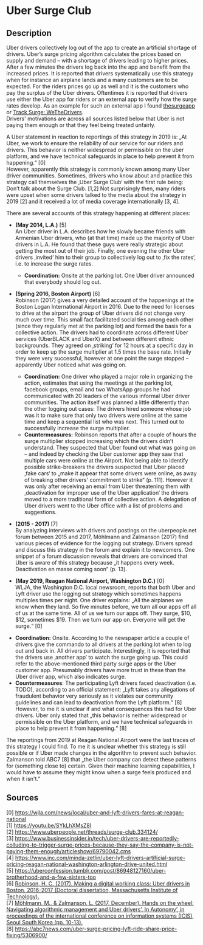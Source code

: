 # Uber Surge Club

## Description

Uber drivers collectively log out of the app to create an artificial shortage of drivers. Uber’s surge pricing algorithm calculates the prices based on supply and demand – with a shortage of drivers leading to higher prices. After a few minutes the drivers log back into the app and benefit from the increased prices. It is reported that drivers systematically use this strategy when for instance an airplane lands and a many customers are to be expected. For the riders prices go up as well and it is the customers who pay the surplus of the Uber drivers. Oftentimes it is reported that drivers use either the Uber app for riders or an external app to verify how the surge rates develop. As an example for such an external app I found [thesurgeapp](http://www.surgeapp.org/) or [Track Surge: WeTheDrivers](https://play.google.com/store/apps/details?id=net.jerryhuang.WeTheDrivers&hl=en_US).   
Drivers' motivations are across all sources listed below that Uber is not paying them enough or that they feel being treated unfairly.  

A Uber statement in reaction to reportings of this strategy in 2019 is: „At Uber, we work to ensure the reliability of our service for our riders and drivers. This behavior is neither widespread or permissible on the uber platform, and we have technical safeguards in place to help prevent it from happening.“ [0]   
However, apparently this strategy is commonly known among many Uber driver communities. Sometimes, drivers who know about and practice this strategy call themselves the ‚Uber Surge Club‘ with the first rule being: Don’t talk about the Surge Club. [1,2]   Not surprisingly then, many riders were upset when some drivers talked to the media about the strategy in 2019 [2] and it received a lot of media coverage internationally [3, 4].

There are several accounts of this strategy happening at different places: 

* **(May 2014, L.A.)** [5]    
An Uber driver in L.A. describes how he slowly became friends with Armenian Uber drivers, who (at that time) made up the majority of Uber drivers in L.A. He found that these guys were really strategic about getting the most out of their job. Finally, one evening the other Uber drivers ‚invited‘ him to their group to collectively log out to ‚fix the rates‘, i.e. to increase the surge rates.   
    + **Coordination:** Onsite at the parking lot. One Uber driver announced that everybody should log out.  

* **(Spring 2016, Boston Airport)** [6]    
Robinson (2017) gives a very detailed account of the happenings at the Boston Logan International Airport in 2016. Due to the need for licenses to drive at the airport the group of Uber drivers did not change very much over time. This small fact facilitated social ties among each other (since they regularly met at the parking lot) and formed the basis for a collective action. The drivers had to coordinate across different Uber services (UberBLACK and UberX) and between different ethnic backgrounds. They agreed on ‚striking‘ for 12 hours at a specific day in order to keep up the surge multiplier at 1.5 times the base rate. Initially they were very successful, however at one point the surge stopped – apparently Uber noticed what was going on.   
    + **Coordination:** One driver who played a major role in organizing the action, estimates that using the meetings at the parking lot, facebook groups, email and two WhatsApp groups he had communicated with 20 leaders of the various informal Uber driver communities.    The action itself was planned a little differently than the other logging out cases: The drivers hired someone whose job was it to make sure that only two drivers were online at the same time and keep a sequential list who was next. This turned out to successfully increase the surge multiplier.   
    + **Countermeasures:** Robinson reports that after a couple of hours the surge multiplier stopped increasing which the drivers didn’t understand. They suspected that Uber found out what was going on – and indeed by checking the Uber customer app they saw that multiple cars were online at the Airport. Not being able to identify possible strike-breakers the drivers suspected that Uber placed ‚fake cars‘ to „make it appear that some drivers were online, as away of breaking other drivers' commitment to strike“ (p. 111). However it was only after receiving an email from Uber threatening them with ‚deactivation for improper use of the Uber application‘ the drivers moved to a more traditional form of collective action. A delegation of Uber drivers went to the Uber office with a list of problems and suggestions.  

* **(2015 - 2017)** [7]   
By analyzing interviews with drivers and postings on the uberpeople.net forum between 2015 and 2017, Möhlmann and Zalmanson (2017) find various pieces of evidence for the logging out strategy. Drivers spread and discuss this strategy in the forum and explain it to newcomers. One snippet of a forum discussion reveals that drivers are convinced that Uber is aware of this strategy because „it happens every week. Deactivation en masse coming soon“ (p. 13).  

* **(May 2019, Reagan National Airport, Washington D.C.)** [0]   
WLJA, the Washington D.C. local newsroom, reports that both Uber and Lyft driver use the logging out strategy which sometimes happens multiples times per night. One driver explains: „All the airplanes we know when they land. So five minutes before, we turn all our apps off all of us at the same time. All of us we turn our apps off. They surge, $10, $12, sometimes $19. Then we turn our app on. Everyone will get the surge.“ [0]  
+ **Coordination:** Onsite. According to the newspaper article a couple of drivers give the commando to all drivers at the parking lot when to log out and back in. All drivers participate. Interestingly, it is reported that the drivers use ‚another app‘ to watch the surge going up. This could refer to the above-mentioned third party surge apps or the Uber customer app. Presumably drivers have more trust in these than the Uber driver app, which also indicates surge.   
+ **Countermeasures**: The participating Lyft drivers faced deactivation (i.e. TODO), according to an official statement: „Lyft takes any allegations of fraudulent behavior very seriously as it violates our community guidelines and can lead to deactivation from the Lyft platform.“ [8]  
However, to me it is unclear if and what consequences this had for Uber drivers. Uber only stated that „this behavior is neither widespread or permissible on the Uber platform, and we have technical safeguards in place to help prevent it from happening.“ [8]  

The reportings from 2019 at Reagan National Airport were the last traces of this strategy I could find. To me it is unclear whether this strategy is still possible or if Uber made changes in the algorithm to prevent such behavior.   Zalmanson told ABC7 [8] that „the Uber company can detect these patterns for (something close to) certain. Given their machine learning capabilities, I would have to assume they might know when a surge feels produced and when it isn't."   




## Sources

[0] https://wjla.com/news/local/uber-and-lyft-drivers-fares-at-reagan-national   
[1] https://youtu.be/SYkLhXMsZ8I   
[2] https://www.uberpeople.net/threads/surge-club.334124/   
[3] https://www.businessinsider.in/tech/uber-drivers-are-reportedly-colluding-to-trigger-surge-prices-because-they-say-the-company-is-not-paying-them-enough/articleshow/69790042.cms   
[4] https://www.inc.com/minda-zetlin/uber-lyft-drivers-artificial-surge-pricing-reagan-national-washington-arlington-drive-united.html   
[5] https://uberconfession.tumblr.com/post/86948127160/uber-brotherhood-and-a-few-sisters-too   
[6] [Robinson, H. C. (2017). Making a digital working class: Uber drivers in Boston, 2016-2017 (Doctoral dissertation, Massachusetts Institute of Technology).](http://hdl.handle.net/1721.1/113946)  
[7] [Möhlmann, M., & Zalmanson, L. (2017, December). Hands on the wheel: Navigating algorithmic management and Uber drivers’. In Autonomy’, in proceedings of the international conference on information systems (ICIS), Seoul South Korea (pp. 10-13).](https://www.researchgate.net/publication/319965259)     
[8] https://abc7news.com/uber-surge-pricing-lyft-ride-share-price-fixing/5306900/  
